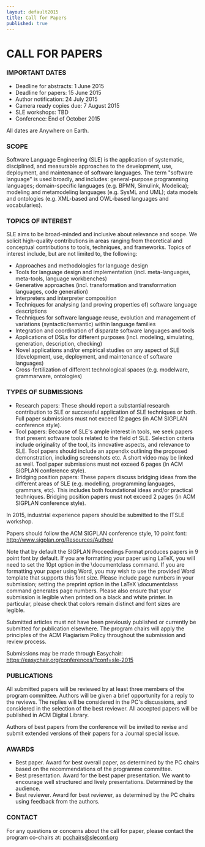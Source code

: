 ```yaml
---
layout: default2015
title: Call for Papers
published: true
---
```


# CALL FOR PAPERS


### IMPORTANT DATES

* Deadline for abstracts: 1 June 2015 
* Deadline for papers: 15 June 2015
* Author notification: 24 July 2015
* Camera ready copies due: 7 August 2015
* SLE workshops: TBD
* Conference: End of October 2015

All dates are Anywhere on Earth.

### SCOPE

Software Language Engineering (SLE) is the application of systematic, disciplined, and measurable approaches to the development, use, deployment, and maintenance of software languages. The term "software language" is used broadly, and includes: general-purpose programming languages; domain-specific languages (e.g. BPMN, Simulink, Modelica); modeling and metamodeling languages (e.g. SysML and UML); data models and ontologies (e.g. XML-based and OWL-based languages and vocabularies). 


### TOPICS OF INTEREST

SLE aims to be broad-minded and inclusive about relevance and scope. We solicit high-quality contributions in areas ranging from theoretical and conceptual contributions to tools, techniques, and frameworks. Topics of interest include, but are not limited to, the following:

* Approaches and methodologies for language design
* Tools for language design and implementation (incl. meta-languages, meta-tools, language workbenches)
* Generative approaches (incl. transformation and transformation languages, code generation)
* Interpreters and interpreter composition
* Techniques for analysing (and proving properties of) software language descriptions
* Techniques for software language reuse, evolution and management of variations (syntactic/semantic) within language families
* Integration and coordination of disparate software languages and tools
* Applications of DSLs for different purposes  (incl. modeling, simulating, generation, description, checking)
* Novel applications and/or empirical studies on any aspect of SLE (development, use, deployment, and maintenance of software languages)
* Cross-fertilization of different technological spaces (e.g. modelware, grammarware, ontologies)

### TYPES OF SUBMISSIONS 

* Research papers: These should report a substantial research contribution to SLE or successful application of SLE techniques or both. Full paper submissions must not exceed 12 pages (in ACM SIGPLAN conference style).
* Tool papers: Because of SLE's ample interest in tools, we seek papers that present software tools related to the field of SLE. Selection criteria include originality of the tool, its innovative aspects, and relevance to SLE. Tool papers should include an appendix outlining the proposed demonstration, including screenshots etc. A short video may be linked as well. Tool paper submissions must not exceed 6 pages (in ACM SIGPLAN conference style).
* Bridging position papers: These papers discuss bridging ideas from the different areas of SLE (e.g. modelling, programming languages, grammars, etc). This includes both foundational ideas and/or practical techniques. Bridging position papers must not exceed 2 pages (in ACM SIGPLAN conference style).

In 2015, industrial experience papers should be submitted to the ITSLE workshop.

Papers should follow the  ACM SIGPLAN conference style,  10 point font: <http://www.sigplan.org/Resources/Author/>

Note that by default the SIGPLAN Proceedings Format produces papers in 9 point font by default. If you are formatting your paper using LaTeX, you will need to set the 10pt option in the \documentclass command. If you are formatting your paper using Word, you may wish to use the provided Word template that supports this font size. Please include page numbers in your submission; setting the preprint option in the LaTeX \documentclass command generates page numbers. Please also ensure that your submission is legible when printed on a black and white printer. In particular, please check that colors remain distinct and font sizes are legible.

Submitted articles must not have been previously published or currently be submitted for publication elsewhere. The program chairs will apply the principles of the ACM Plagiarism Policy throughout the submission and review process.

Submissions may be made through Easychair: <https://easychair.org/conferences/?conf=sle-2015>

### PUBLICATIONS

All submitted papers will be reviewed by at least three members of the program committee. Authors will be given a brief opportunity for a reply to the reviews. The replies will be considered in the PC's discussions, and considered in the selection of the best reviewer. All accepted papers will be published in ACM Digital Library.  

Authors of best papers from the conference will be invited to revise and submit extended versions of their papers for a Journal special issue.

### AWARDS

* Best paper. Award for best overall paper, as determined by the PC chairs based on the recommendations of the programme committee.
* Best presentation. Award for the best paper presentation. We want to encourage well structured and lively presentations. Determined by the audience.
* Best reviewer. Award for best reviewer, as determined by the PC chairs using feedback from the authors.

### CONTACT 

For any questions or concerns about the call for paper, please contact the program co-chairs at: pcchairs@sleconf.org

